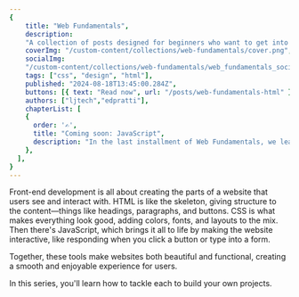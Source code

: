 ```yaml
---
{
    title: "Web Fundamentals",
    description:
    "A collection of posts designed for beginners who want to get into front-end development. We'll go over HTML, CSS and JavaScript and get you started on your programming journey.",
    coverImg: "/custom-content/collections/web-fundamentals/cover.png",
    socialImg:
    "/custom-content/collections/web-fundamentals/web_fundamentals_social.png",
    tags: ["css", "design", "html"],
    published: "2024-08-18T13:45:00.284Z",
    buttons: [{ text: "Read now", url: "/posts/web-fundamentals-html" }],
    authors: ["ljtech","edpratti"],
    chapterList: [
    {
      order: '✍️',
      title: "Coming soon: JavaScript",
      description: "In the last installment of Web Fundamentals, we learn how to program! JavaScript gives us interactivity and the ability to add logic to our designs.",
    },
  ],
}
---
```


Front-end development is all about creating the parts of a website that users see and interact with. HTML is like the skeleton, giving structure to the content—things like headings, paragraphs, and buttons. CSS is what makes everything look good, adding colors, fonts, and layouts to the mix. Then there's JavaScript, which brings it all to life by making the website interactive, like responding when you click a button or type into a form. 

Together, these tools make websites both beautiful and functional, creating a smooth and enjoyable experience for users.

In this series, you'll learn how to tackle each to build your own projects.